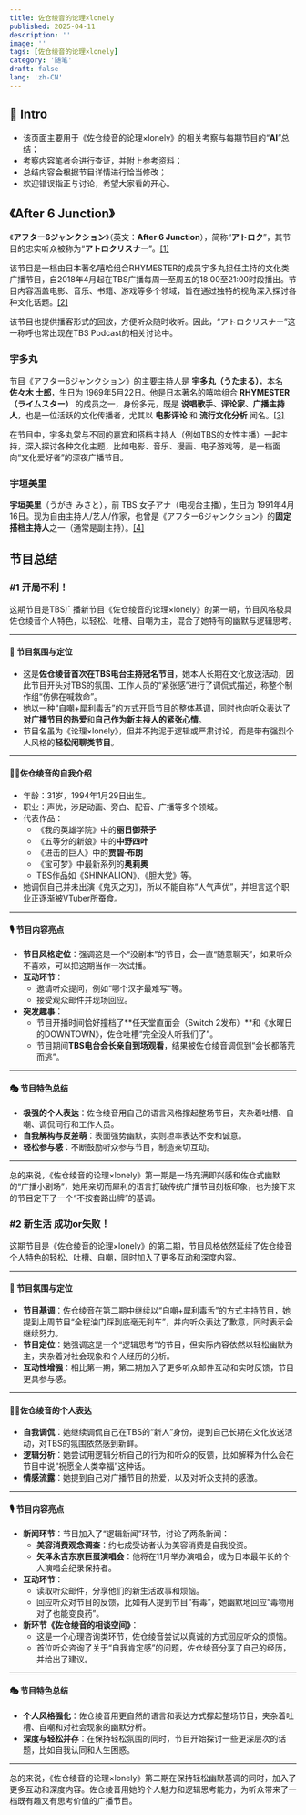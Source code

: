 ```yaml
---
title: 佐仓绫音的论理×lonely
published: 2025-04-11
description: ''
image: ''
tags: [佐仓绫音的论理×lonely]
category: '随笔'
draft: false 
lang: 'zh-CN'
---
```


## 🎈 Intro

* 该页面主要用于《佐仓绫音的论理×lonely》的相关考察与每期节目的“**AI**”总结；
* 考察内容笔者会进行查证，并附上参考资料；
* 总结内容会根据节目详情进行恰当修改；
* 欢迎错误指正与讨论，希望大家看的开心。



## 《After 6 Junction》

《**アフター6ジャンクション**》（英文：**After 6 Junction**），简称“**アトロク**”，其节目的忠实听众被称为“**アトロクリスナー**”。[\[1\]](https://popscene.jp/news/040498)

该节目是一档由日本著名嘻哈组合RHYMESTER的成员宇多丸担任主持的文化类广播节目，自2018年4月起在TBS广播每周一至周五的18:00至21:00时段播出。节目内容涵盖电影、音乐、书籍、游戏等多个领域，旨在通过独特的视角深入探讨各种文化话题。[\[2\]](https://threefivethree.hatenablog.jp/entry/2021/01/10/150240)

该节目也提供播客形式的回放，方便听众随时收听。因此，“アトロクリスナー”这一称呼也常出现在TBS Podcast的相关讨论中。

### 宇多丸

节目《アフター6ジャンクション》的主要主持人是 **宇多丸（うたまる）**，本名 **佐々木 士郎**，生日为 1969年5月22日。他是日本著名的嘻哈组合 **RHYMESTER（ライムスター）** 的成员之一，身份多元，既是 **说唱歌手、评论家、广播主持人**，也是一位活跃的文化传播者，尤其以 **电影评论** 和 **流行文化分析** 闻名。[\[3\]](https://ja.wikipedia.org/wiki/%E5%AE%87%E5%A4%9A%E4%B8%B8#%E3%83%A9%E3%82%B8%E3%82%AA)

在节目中，宇多丸常与不同的嘉宾和搭档主持人（例如TBS的女性主播）一起主持，深入探讨各种文化主题，比如电影、音乐、漫画、电子游戏等，是一档面向“文化爱好者”的深夜广播节目。

### 宇垣美里

**宇垣美里**（うがき みさと），前 TBS 女子アナ（电视台主播），生日为 1991年4月16日。现为自由主持人/艺人/作家，也曾是《アフター6ジャンクション》的**固定搭档主持人**之一（通常是副主持）。[\[4\]](https://ja.wikipedia.org/wiki/%E5%AE%87%E5%9E%A3%E7%BE%8E%E9%87%8C)

## 节目总结

### #1 开局不利！

这期节目是TBS广播新节目《佐仓绫音的论理×lonely》的第一期，节目风格极具佐仓绫音个人特色，以轻松、吐槽、自嘲为主，混合了她特有的幽默与逻辑思考。

---

#### 🌟 节目氛围与定位

* 这是​**佐仓绫音首次在TBS电台主持冠名节目**​，她本人长期在文化放送活动，因此节目开头对TBS的氛围、工作人员的“紧张感”进行了调侃式描述，称整个制作组“仿佛在喊救命”。
* 她以一种“自嘲+犀利毒舌”的方式开启节目的整体基调，同时也向听众表达了**对广播节目的热爱**和​**自己作为新主持人的紧张心情**​。
* 节目名虽为《论理×lonely》，但并不拘泥于逻辑或严肃讨论，而是带有强烈个人风格的​**轻松闲聊类节目**​。

---

#### 🧍‍♀️佐仓绫音的自我介绍

* 年龄：31岁，1994年1月29日出生。
* 职业：声优，涉足动画、旁白、配音、广播等多个领域。
* 代表作品：
  * 《我的英雄学院》中的**丽日御茶子**
  * 《五等分的新娘》中的**中野四叶**
  * 《进击的巨人》中的**贾碧·布朗**
  * 《宝可梦》中最新系列的**奥莉奥**
  * TBS作品如《SHINKALION》、《胆大党》等。
* 她调侃自己并未出演《鬼灭之刃》，所以不能自称“人气声优”，并坦言这个职业正逐渐被VTuber所蚕食。

---

#### 🎙 节目内容亮点

* ​**节目风格定位**​：强调这是一个“没剧本”的节目，会一直“随意聊天”，如果听众不喜欢，可以把这期当作一次试播。
* ​**互动环节**​：
  * 邀请听众提问，例如“哪个汉字最难写”等。
  * 接受观众邮件并现场回应。
* ​**突发趣事**​：
  * 节目开播时间恰好撞档了\*\*任天堂直面会（Switch 2发布）\*\*和《水曜日的DOWNTOWN》，佐仓吐槽“完全没人听我们了”。
  * 节目期间​**TBS电台会长亲自到场观看**​，结果被佐仓绫音调侃到“会长都落荒而逃”。

---

#### 🎭 节目特色总结

* ​**极强的个人表达**​：佐仓绫音用自己的语言风格撑起整场节目，夹杂着吐槽、自嘲、调侃同行和工作人员。
* ​**自我解构与反差萌**​：表面强势幽默，实则坦率表达不安和诚意。
* ​**轻松参与感**​：不断鼓励听众参与节目，制造亲切互动。

---

总的来说，《佐仓绫音的论理×lonely》第一期是一场充满即兴感和佐仓式幽默的“广播小剧场”，她用亲切而犀利的语言打破传统广播节目刻板印象，也为接下来的节目定下了一个“不按套路出牌”的基调。

### #2 新生活 成功or失败！

这期节目是《佐仓绫音的论理×lonely》的第二期，节目风格依然延续了佐仓绫音个人特色的轻松、吐槽、自嘲，同时加入了更多互动和深度内容。

---

#### 🌟 节目氛围与定位

* **节目基调**：佐仓绫音在第二期中继续以“自嘲+犀利毒舌”的方式主持节目，她提到上周节目“全程油门踩到底毫无刹车”，并向听众表达了歉意，同时表示会继续努力。
* **节目定位**：她强调这是一个“逻辑思考”的节目，但实际内容依然以轻松幽默为主，夹杂着对社会现象和个人经历的分析。
* **互动性增强**：相比第一期，第二期加入了更多听众邮件互动和实时反馈，节目更具参与感。

---

#### 🧍‍♀️佐仓绫音的个人表达

* **自我调侃**：她继续调侃自己在TBS的“新人”身份，提到自己长期在文化放送活动，对TBS的氛围依然感到新鲜。
* **逻辑分析**：她尝试用逻辑分析自己的行为和听众的反馈，比如解释为什么会在节目中说“祝愿全人类幸福”这种话。
* **情感流露**：她提到自己对广播节目的热爱，以及对听众支持的感激。

---

#### 🎙 节目内容亮点

* **新闻环节**：节目加入了“逻辑新闻”环节，讨论了两条新闻：
  * **美容消费观念调查**：约七成受访者认为美容消费是自我投资。
  * **矢泽永吉东京巨蛋演唱会**：他将在11月举办演唱会，成为日本最年长的个人演唱会纪录保持者。
* **互动环节**：
  * 读取听众邮件，分享他们的新生活故事和烦恼。
  * 回应听众对节目的反馈，比如有人提到节目“有毒”，她幽默地回应“毒物用对了也能变良药”。
* **新环节《佐仓绫音的相谈空间》**：
  * 这是一个心理咨询类环节，佐仓绫音尝试以真诚的方式回应听众的烦恼。
  * 首位听众咨询了关于“自我肯定感”的问题，佐仓绫音分享了自己的经历，并给出了建议。

---

#### 🎭 节目特色总结

* **个人风格强化**：佐仓绫音用更自然的语言和表达方式撑起整场节目，夹杂着吐槽、自嘲和对社会现象的幽默分析。
* **深度与轻松并存**：在保持轻松氛围的同时，节目开始探讨一些更深层次的话题，比如自我认同和人生困惑。

---

总的来说，《佐仓绫音的论理×lonely》第二期在保持轻松幽默基调的同时，加入了更多互动和深度内容。佐仓绫音用她的个人魅力和逻辑思考能力，为听众带来了一档既有趣又有思考价值的广播节目。

